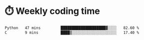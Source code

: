 
# :stopwatch: Weekly coding time
<!--START_SECTION:waka-->

```txt
Python   47 mins         ████████████████████▓░░░░   82.60 %
C        9 mins          ████▒░░░░░░░░░░░░░░░░░░░░   17.40 %
```

<!--END_SECTION:waka-->


<!-- <p> <img src="https://github-readme-stats.vercel.app/api?username=cozgerest&show_icons=true&hide_border=false" />  </p> -->

